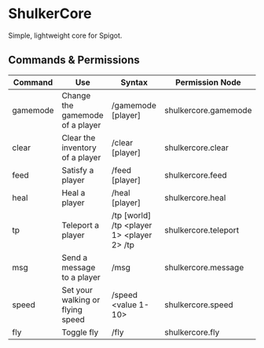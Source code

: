 # ShulkerCore
Simple, lightweight core for Spigot.

## Commands & Permissions
| **Command** | **Use**                          | **Syntax**                                                     | **Permission Node**  |
|-------------|----------------------------------|----------------------------------------------------------------|----------------------|
| gamemode    | Change the gamemode of a player  | /gamemode <mode> [player]                                      | shulkercore.gamemode |
| clear       | Clear the inventory of a player  | /clear [player]                                                | shulkercore.clear    |
| feed        | Satisfy a player                 | /feed [player]                                                 | shulkercore.feed     |
| heal        | Heal a player                    | /heal [player]                                                 | shulkercore.heal     |
| tp          | Teleport a player                | /tp <x> <y> <z> [world] /tp <player 1> <player 2> /tp <player> | shulkercore.teleport |
| msg         | Send a message to a player       | /msg <player> <message>                                        | shulkercore.message  |
| speed       | Set your walking or flying speed | /speed <value 1-10>                                            | shulkercore.speed    |
| fly         | Toggle fly                       | /fly                                                           | shulkercore.fly      |
